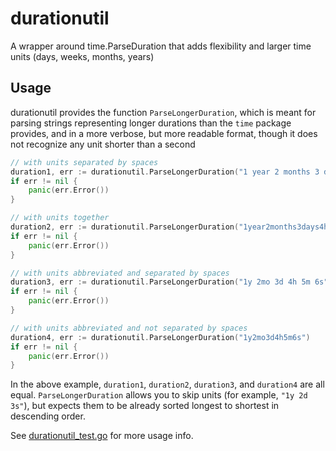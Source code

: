 # durationutil
A wrapper around time.ParseDuration that adds flexibility and larger time units (days, weeks, months, years)

## Usage
durationutil provides the function `ParseLongerDuration`, which is meant for parsing strings representing longer durations than the `time` package provides, and in a more verbose, but more readable format, though it does not recognize any unit shorter than a second

```Go
// with units separated by spaces
duration1, err := durationutil.ParseLongerDuration("1 year 2 months 3 days 4 hours 5 minutes 6 seconds")
if err != nil {
	panic(err.Error())
}

// with units together
duration2, err := durationutil.ParseLongerDuration("1year2months3days4hours5minutes6seconds")
if err != nil {
	panic(err.Error())
}

// with units abbreviated and separated by spaces
duration3, err := durationutil.ParseLongerDuration("1y 2mo 3d 4h 5m 6s")
if err != nil {
	panic(err.Error())
}

// with units abbreviated and not separated by spaces
duration4, err := durationutil.ParseLongerDuration("1y2mo3d4h5m6s")
if err != nil {
	panic(err.Error())
}
```
In the above example, `duration1`, `duration2`, `duration3`, and `duration4` are all equal. `ParseLongerDuration` allows you to skip units (for example, `"1y 2d 3s"`), but expects them to be already sorted longest to shortest in descending order.

See [durationutil_test.go](./durationutil_test.go) for more usage info.
